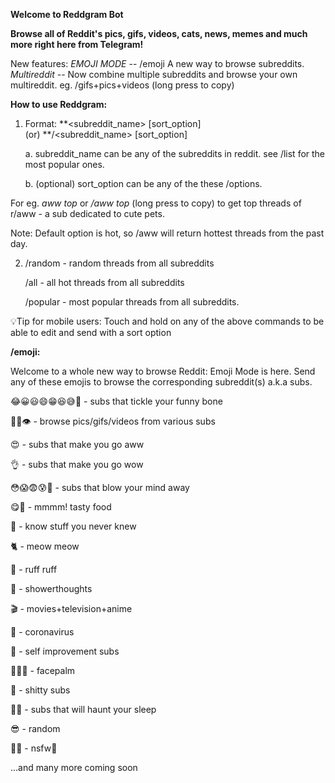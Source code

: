 **Welcome to Reddgram Bot**

**Browse all of Reddit's pics, gifs, videos, cats, news, memes and much more right here from Telegram!**

New features: 
*EMOJI MODE* -- /emoji A new way to browse subreddits.
*Multireddit* -- Now combine multiple subreddits and browse your own multireddit. eg. /gifs+pics+videos (long press to copy)

**How to use Reddgram:**

1. Format: 
          **<subreddit_name>  [sort_option]  
                      (or) 
          **/<subreddit_name>  [sort_option]

      a. subreddit_name can be any of the subreddits in reddit. see /list for the most popular ones.

      b. (optional) sort_option can be any of the these /options. 

For eg. *aww top* or */aww top* (long press to copy) to get top threads of r/aww - a sub dedicated to cute pets.

Note: Default option is hot, so /aww will return hottest threads from the past day.

2. /random - random threads from all subreddits

    /all - all hot threads from all subreddits

    /popular - most popular threads from all subreddits.

💡Tip for mobile users: Touch and hold on any of the above commands to be able to edit and send with a sort option


**/emoji:**

Welcome to a whole new way to browse Reddit: Emoji Mode is here.
Send any of these emojis to browse the corresponding subreddit(s) a.k.a subs.

😂😀😃😄😁😆😅🤣 - subs that tickle your funny bone 

🧐👀👁 - browse pics/gifs/videos from various subs

😍 - subs that make you go aww

👌 - subs that make you go wow

😳😱😨😰🤯 - subs that blow your mind away

😋🤤 - mmmm! tasty food

🤔 - know stuff you never knew

🐈 - meow meow

🦮 - ruff ruff

🚿 - showerthoughts

🎬 - movies+television+anime

🦠 - coronavirus

💪 - self improvement subs

🤦🤦‍♀️ - facepalm

💩 - shitty subs

🥱😴 - subs that will haunt your sleep

😎 - random

🍑🖕 - nsfw🔞 

...and many more coming soon
